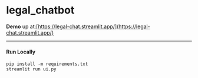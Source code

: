 # legal_chatbot

**Demo** up at:[https://legal-chat.streamlit.app/](https://legal-chat.streamlit.app/)

---

#### Run Locally

```
pip install -m requirements.txt
streamlit run ui.py
```
